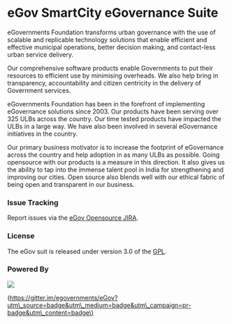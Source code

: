 # eGov SmartCity eGovernance Suite

eGovernments Foundation transforms urban governance with the use of scalable and replicable technology solutions that enable efficient and effective municipal operations, better decision making, and contact-less urban service delivery.

Our comprehensive software products enable Governments to put their resources to efficient use by minimising overheads. We also help bring in transparency, accountability and citizen centricity in the delivery of Government services.

eGovernments Foundation has been in the forefront of implementing eGovernance solutions since 2003. Our products have been serving over 325 ULBs across the country. Our time tested products have impacted the ULBs in a large way. We have also been involved in several eGovernance initiatives in the country.

Our primary business motivator is to increase the footprint of eGovernance across the country and help adoption in as many ULBs as possible. Going opensource with our products is a measure in this direction. It also gives us the ability to tap into the immense talent pool in India for strengthening and improving our cities. Open source also blends well with our ethical fabric of being open and transparent in our business.

### **Issue Tracking**

Report issues via the [eGov Opensource JIRA](http://issues.egovernments.org/browse/PHOENIX).

### **License**

The eGov suit is released under version 3.0 of the [GPL](http://www.gnu.org/licenses/).

### **Powered By**

![](https://badges.gitter.im/Join%20Chat.svg)

\([https://gitter.im/egovernments/eGov?utm\_source=badge&utm\_medium=badge&utm\_campaign=pr-badge&utm\_content=badge\)](https://gitter.im/egovernments/eGov?utm_source=badge&utm_medium=badge&utm_campaign=pr-badge&utm_content=badge%29)

